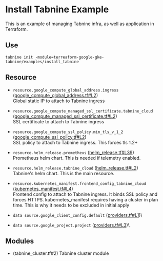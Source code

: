 # Install Tabnine Example

This is an example of managing Tabnine infra, as well as application in Terraform.

## Use

`tabnine init -module=terreaform-google-gke-tabnine/examples/install_tabnine`

<!-- BEGIN_TF_DOCS -->
## Resource

* `resource.google_compute_global_address.ingress` ([google_compute_global_address.tf#L2](google_compute_global_address.tf#L2))\
Global static IP to attach to Tabnine ingress
* `resource.google_compute_managed_ssl_certificate.tabnine_cloud` ([google_compute_managed_ssl_certificate.tf#L2](google_compute_managed_ssl_certificate.tf#L2))\
SSL certificate to attach to Tabnine ingress
* `resource.google_compute_ssl_policy.min_tls_v_1_2` ([google_compute_ssl_policy.tf#L2](google_compute_ssl_policy.tf#L2))\
SSL policy to attach to Tabnine ingress. This forces tls 1.2+
* `resource.helm_release.prometheus` ([helm_release.tf#L39](helm_release.tf#L39))\
Prometheus helm chart. This is needed if telemetry enabled.
* `resource.helm_release.tabnine_cloud` ([helm_release.tf#L2](helm_release.tf#L2))\
Tabnine's helm chart. This is the main resource.
* `resource.kubernetes_manifest.frontend_config_tabnine_cloud` ([kubernetes_manifest.tf#L4](kubernetes_manifest.tf#L4))\
Frontend config to attach to Tabnine ingress. It binds SSL policy and forces HTTPS. kubernetes_manifest requires having a cluster in plan time. This is why it needs to be excluded in initial apply
* `data source.google_client_config.default` ([providers.tf#L1](providers.tf#L1))\

* `data source.google_project.project` ([providers.tf#L3](providers.tf#L3))\


## Modules

- (tabnine_cluster.tf#2) Tabnine cluster module
<!-- END_TF_DOCS -->
